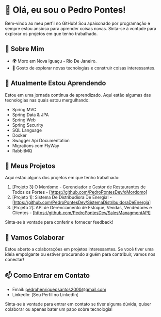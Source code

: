 # 👋 Olá, eu sou o Pedro Pontes!

Bem-vindo ao meu perfil no GitHub! Sou apaixonado por programação e sempre estou ansioso para aprender coisas novas. Sinta-se à vontade para explorar os projetos em que tenho trabalhado.

## 👀 Sobre Mim

- 🌍 Moro em Nova Iguaçu - Rio De Janeiro.
- 🚀 Gosto de explorar novas tecnologias e construir coisas interessantes.

## 🌱 Atualmente Estou Aprendendo

Estou em uma jornada contínua de aprendizado. Aqui estão algumas das tecnologias nas quais estou mergulhando:

- Spring MVC
- Spring Data & JPA
- Spring Web
- Spring Security
- SQL Language
- Docker
- Swagger Api Documentation
- Migrations com FlyWay
- RabbitMQ

## 💼 Meus Projetos

Aqui estão alguns dos projetos em que tenho trabalhado:

1. [Projeto 3]:O Mordomo - Gerenciador e Gestor de Restaurantes de Todos os Portes - [https://github.com/PedroPontesDev/oMordomo]
2. [Projeto 1]: Sistema De Distribudiora De Energia! - [https://github.com/PedroPontesDev/SistemaDistribuidoraDeEnergia]
3. [Projeto 2]: API de Gerenciamento de Estoque, Vendas, Vendedores e Clientes - [https://github.com/PedroPontesDev/SalesManagmentAPI]


Sinta-se à vontade para conferir e fornecer feedback!

## 🤝 Vamos Colaborar

Estou aberto a colaborações em projetos interessantes. Se você tiver uma ideia empolgante ou estiver procurando alguém para contribuir, vamos nos conectar!

## 📫 Como Entrar em Contato

- Email: pedrohenriquepsantos2000@gmail.com
- LinkedIn: [Seu Perfil no LinkedIn]

Sinta-se à vontade para entrar em contato se tiver alguma dúvida, quiser colaborar ou apenas bater um papo sobre tecnologia!
